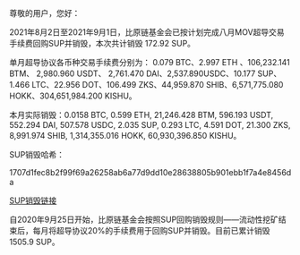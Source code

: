 尊敬的用户，您好：

2021年8月2日至2021年9月1日，比原链基金会已按计划完成八月MOV超导交易手续费回购SUP并销毁，本次共计销毁 172.92 SUP。

单月超导协议各币种交易手续费分别为： 0.079 BTC、2.997 ETH 、106,232.141 BTM、 2,980.960 USDT、 2,761.470 DAI、2,537.890USDC、10.177 SUP、1.466 LTC、22.956 DOT、106.499 ZKS、44,959.870 SHIB、6,571,775.080 HOKK、304,651,984.200 KISHU。

本月实际销毁：0.0158 BTC, 0.599 ETH, 21,246.428 BTM, 596.193 USDT, 552.294 DAI, 507.578 USDC, 2.035 SUP, 0.293 LTC, 4.591 DOT, 21.300 ZKS, 8,991.974 SHIB, 1,314,355.016 HOKK, 60,930,396.850 KISHU。

SUP销毁哈希：

1707d1fec8b2f99f69a26258ab6a77d9dd10e28638805b901ebb1f7a4e8456da

[SUP销毁链接](https://blockmeta.com/tx/1707d1fec8b2f99f69a26258ab6a77d9dd10e28638805b901ebb1f7a4e8456da)


自2020年9月25日开始，比原链基金会按照SUP回购销毁规则——流动性挖矿结束后，每月将超导协议20%的手续费用于回购SUP并销毁。目前已累计销毁1505.9 SUP。